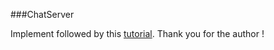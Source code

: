 ###ChatServer

Implement followed by this [tutorial](http://www.ibm.com/developerworks/linux/tutorials/l-pysocks/). Thank you for the author !
